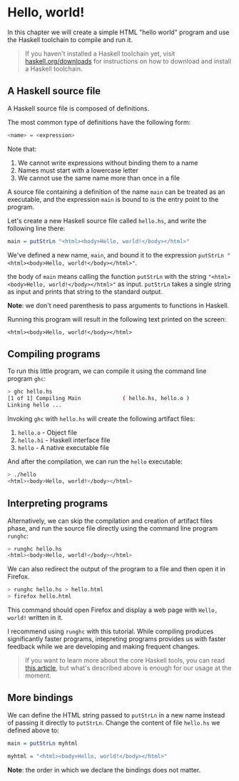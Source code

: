 # Hello, world!

In this chapter we will create a simple HTML "hello world" program and use the Haskell toolchain
to compile and run it.

> If you haven't installed a Haskell toolchain yet, visit
> [haskell.org/downloads](https://haskell.org/downloads) for instructions on how to download
> and install a Haskell toolchain.

## A Haskell source file

A Haskell source file is composed of definitions.

The most common type of definitions have the following form:

```hs
<name> = <expression>
```

Note that:

1. We cannot write expressions without binding them to a name
2. Names must start with a lowercase letter
3. We cannot use the same name more than once in a file

A source file containing a definition of the name `main` can be treated as an executable,
and the expression `main` is bound to is the entry point to the program.

Let's create a new Haskell source file called `hello.hs`, and write the following line there:

```hs
main = putStrLn "<html><body>Hello, world!</body></html>"
```

We've defined a new name, `main`, and bound it to the expression `putStrLn "<html><body>Hello, world!</body></html>"`.

the body of `main` means calling the function `putStrLn` with the string `"<html><body>Hello, world!</body></html>"`
as input. `putStrLn` takes a single string as input and prints that string to the standard output.

__Note__: we don't need parenthesis to pass arguments to functions in Haskell.

Running this program will result in the following text printed on the screen:

```
<html><body>Hello, world!</body></html>
```

## Compiling programs

To run this little program, we can compile it using the command line program `ghc`:

```sh
> ghc hello.hs
[1 of 1] Compiling Main             ( hello.hs, hello.o )
Linking hello ...
```

Invoking `ghc` with `hello.hs` will create the following artifact files:

1. `hello.o` - Object file
2. `hello.hi` - Haskell interface file
3. `hello` - A native executable file

And after the compilation, we can run the `hello` executable:

```sh
> ./hello
<html><body>Hello, world!</body></html>
```

## Interpreting programs

Alternatively, we can skip the compilation and creation of artifact files phase, and run the source file directly
using the command line program `runghc`:

```sh
> runghc hello.hs
<html><body>Hello, world!</body></html>
```

We can also redirect the output of the program to a file and then open it in Firefox.

```sh
> runghc hello.hs > hello.html
> firefox hello.html
```

This command should open Firefox and display a web page with `Hello, world!` written in it.

I recommend using `runghc` with this tutorial. While compiling produces significantly faster programs,
intepreting programs provides us with faster feedback while we are developing and making frequent changes.

> If you want to learn more about the core Haskell tools, you can read
> [this article](https://gilmi.me/blog/post/2021/08/14/hs-core-tools),
> but what's described above is enough for our usage at the moment.

## More bindings

We can define the HTML string passed to `putStrLn` in a new name instead of passing
it directly to `putStrLn`. Change the content of file `hello.hs` we defined above to:

```hs
main = putStrLn myhtml

myhtml = "<html><body>Hello, world!</body></html>"
```

__Note__: the order in which we declare the bindings does not matter.


